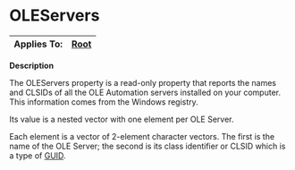 




<h1 class="heading"><span class="name">OLEServers</span></h1>

| Applies To: | [Root](./root.md) |
| --- | ---  |


**Description**


The OLEServers property is a read-only property that reports the names and CLSIDs of all the OLE Automation servers installed on your computer. This information comes from the Windows registry.


Its value is a nested vector with one element per OLE Server.


Each element is a vector of 2-element character vectors. The first is the name of the OLE Server; the second is its class identifier or CLSID which is a type of [GUID](../Miscellaneous/Globally%20Unique%20Identifier%20GUID.htm).



